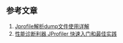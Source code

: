 







## 参考文章

1. [Jprofile解析dump文件使用详解](https://blog.csdn.net/qq_33589510/article/details/104543956)
1. [性能诊断利器 JProfiler 快速入门和最佳实践](https://segmentfault.com/a/1190000017795841)

